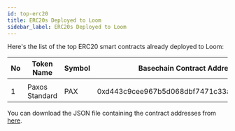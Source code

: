 ```yaml
---
id: top-erc20
title: ERC20s Deployed to Loom
sidebar_label: ERC20s Deployed to Loom
---
```


Here's the list of the top ERC20 smart contracts already deployed to Loom:

| No | Token Name | Symbol | Basechain Contract Address |
| -- | ---------- | ------ | -------------------------- |
|    |            |        |                            |
 1 | Paxos Standard | PAX | 0xd443c9cee967b5d068dbf7471c33a2e0bd135f97 | 2 | Dai Stablecoin v1.0 | DAI | 0xc377ce132f561364390974af13d4715f8b744319 | 3 | USD Coin | USDC | 0xbb79321b1284d8d6b2d4b319451912f11c8da34d | 4 | TrueUSD | TUSD | 0xfa443641b57919a53e87e72ee9fa54dc0ff7bdbe | 5 | Gemini dollar | GUSD | 0x11d5783f0d52084d53827ace17416199d4ba7780 | 6 | Zilliqa | ZIL | 0xf10e45f706c62fc3b0178daacc18b4fb61cb373f | 7 | Edgeless | EDG | 0x19a5536ad6567b7e98a00609f109d4a376f103ac | 8 | Basic Attention Token | BAT | 0x3e442b4837f9128d9686614507cc244758817b5f | 9 | Decentraland MANA | MANA | 0xaf84bdfc6acc1c7c0091ee162f252c3a72bdc625 | 10 | Genesis Vision | GVT | 0xd5a41496ca3d518389437b644863fae8aa8d47d2 | 11 | Centrality | CENNZ | 0x216588df24e93a7ef40a35642484d16e13f82941 | 12 | Own | CHX | 0x10001e069cc08856f09fd321827fdb0edaf9b003 | 13 | Oyster Pearl | PRL | 0xf8ec62d6804b2280d4bdfe65811b7c5c13773c32 | 14 | Augur | REP | 0x04d42ee1a41d810ca9e29958c2b63e30df6f1fd1 | 15 | DigitexFutures | DGTX | 0x3f1691cfbcb322af756db7820e22df4f226fb84c | 16 | Bancor | BNT | 0xdd3d2fc7a6cebf1732f2dd8a868ff1bcab461b9f | 17 | DENT | DENT | 0xebef9a60161b683d8814d7098b7511821d6fb0d2 | 18 | Theta Token | THETA | 0x17a31c443db471c72b75d7831d4fc9d8bec041b0 | 19 | WAX | WAX | 0x4cdc10f1be789499ff8c5487387ecb09e07f1ab9 | 20 | MobileGo | MGO | 0xe5bcdff289c04fdd1848e3ae0579e662fba53b8c | 21 | Funfair | FUN | 0xa0868cefe5032d0d8edc42bf1d5930eb3c2da9de | 22 | Dragon | DRGN | 0xae89c901df49d8c956109b0713bb2df82a661287 | 23 | Civic | CVC | 0xdf03ccce94c91c9a274b7549e7acdd29bf8d95d3 | 24 | Revain | R | 0xebe247f0eabd37c7547cfe1a690a5d76992e9c45 | 25 | Linkey | LKY | 0xd62b70b4237bacf8d9f83fe42bf680b151435cdc | 26 | Aion | AION | 0x53ef805dea52ec7af06368f1ce921de590c47362 | 27 | Quant | QNT | 0xe456d44b04ee3e18e416f0b4224a0546cb09ddd5 | 28 | Moeda Loyalty Points | MDA | 0xfe330ffbe368fdd2af4f38ef2fb58e5e9180b9c5 | 29 | Bread | BRD | 0x7e279831c8995bda13ef923c25b7d74b58487031 | 30 | Credo / Bitbounce | CREDO | 0x66c509a53e69030a5f822461f15b11f572a0701e | 31 | PowerLedger | POWR | 0x25b307d0a4050909bedb90e3a37aeddcf82d697c | 32 | aeternity | AE | 0xf3e73d9e5de2cdc7ecb0ab993bf5061f8469b1be | 33 | Nebula | NAS | 0xc54569fa56bc1ed684cceb216f538bcc16e6cc27 | 34 | IEx.ec | RLC | 0x0e1ff2bc6f80b343e1cd81c75c1fb09163a847b7 | 35 | QASH | QASH | 0x82250ba4f6111da312e1f6dbbf01c3e9475c4c23 | 36 | WickNote | WIC | 0xdfba675c0cdf3dbb76e23a06c5fbbae028ba5a22 | 37 | Cube | AUTO | 0x2981bd504a82ee930fa1382a378da2000b302880 | 38 | Huobi Token | HT | 0x1113bb3cb7f5bf254de31ad2f969e7e165960373 | 39 | IoTeX Network | IOTX | 0xfb35c461202b96818fea5c836db5037b78bd3730 | 40 | Status Network Token | SNT | 0x56da785b2fe996be3cf7d1069cc221df5d23048b | 41 | Paragon | PRG | 0x311ae5e28771c228410585dbe76accb21e05d26e | 42 | Santiment | SAN | 0x41f25e466b897024fa0c99b7cf755e1416814118 | 43 | Kin Foundation | KIN | 0x7f3798f397e67ffb3f461633976331eccde47459 | 44 | Tomocoin | TOMO | 0xdbf74a3e79aa6ae9c75bd31e28d7d375e6192188 | 45 | SingularityNET | AGI | 0x496feabcdcd036c3654110ddc2f0afe16c5468b9 | 46 | Veritaseum | VERI | 0xd338144011a1d82dd07dc3f2cb2027046939909d | 47 | Polymath Network | POLY | 0xf59725c9aeab1a4c788d4519affa4de364bdefbd | 48 | Aurora | AOA | 0x6c621e82e658bbf1353e1ae4d24977335cf36368 | 49 | MakerDAO | MKR | 0x723dd89911fd0fba80d4c9c1a0b748ede4a2cb99 | 50 | Pundi X Token | NPXS | 0x723625199415e281ca60dd12e2844c904eae4666 | 51 | Loom Network | LOOM | 0xcff6aba6d90012ad6e673dd8536a5126432aa9ce | 52 | STORJ | STORJ | 0x3c43e43ce64b0403d64f28adfffdc63aab50a807 | 53 | NULS | NULS | 0x5f43c8ea0c371d9e333da421aaf242b890e99ccd | 54 | TenX | PAY | 0x002eeb223d56c192915fe378c4ee0936effad41b | 55 | Nexo | NEXO | 0xb1c6241de6c574aa2296d7560b1907c69b597c30 | 56 | Crypto.com | MCO | 0xb3d6bba49d2bae5b4af826a956a5fd8751ffab0c | 57 | Qubitica | QBIT | 0xca33b6820ba02f1fd276081a4b1174fe4c4ee81e | 58 | Ethfinex Nectar Token | NEC | 0x2fd53606fcb702b384565850896f10604b6d4fa2 | 59 | Eidoo | EDO | 0x02e844dafea6b20f54f9917a3e24a470d59c8e6e | 60 | Fusion | FSN | 0x1713139c9ba52e253a67f57748a949568ca6be4c | 61 | VeChain | VEN | 0x76b20b7a58d8ef389f3a6da674659d9a992a9bb9 | 62 | Mainframe Token | MFT | 0xc5e5ac836cb203e40f5542173c4ac5d95ee50303 | 63 | Digix DAO | DGD | 0xa0493d7827632424d31fbc82f725a52bf65027a6 | 64 | 0x Project | ZRX | 0x51c7d6766643f451471487674d926863da5647f3 | 65 | LATOKEN | LA | 0xc02a6c1bd48d1563921b96e054fd00207ddda19d | 66 | QuarkChain | QKC | 0xcdc7d036b0d647215d1bb0520696e04fb901725e | 67 | BHPCash | BHPC | 0x236c80222bf244a17d0df722e6330a2df200b86d | 68 | Loopring | LRC | 0x7c781878ddb2f401b6e2a7eca50f625e8dfbe962 | 69 | Cortex | CTXC | 0x22a800e7e6de53df5fe794fe91b300e844c0a6d4 | 70 | ENJIN | ENJ | 0x80043dc153d01a088018013e426a7314cc031aa9 | 71 | IOSToken | IOST | 0x393740ccde8a254c19cc9f0402cea50d777201a4 | 72 | OneRoot Network | RNT | 0x8376b670e664c6e9876adbaacd0773098f65d44f | 73 | Golem | GNT | 0xf4de19921d94d336a36818a408eaafc6aaba2ee8 | 74 | TokenCard | TKN | 0xec2007716a382bde7e21034cdf788292eddd22d1 | 75 | Bibox Token | BIX | 0xf108af7fed07155da7428282447f362cbe44d388 | 76 | ICON | ICX | 0x22c7399dbaaf61447a0c403e66e8ef450098fbec | 77 | Waltonchain | WTC | 0xf396bdbe1c4916eb6d3ebb5f4c60e86565ff9257 | 78 | ELF Token | ELF | 0xd256eff515a24996e5968821a34d41662a32ff26 | 79 | Endor Protocol Token | EDR | 0x38e46fc7921e03deb42eb7fd41efce38d87cb562 | 80 | Bytom | BTM | 0x74e3e862ea35f0f3ecfce130ce8f61b12cac950b | 81 | OmiseGO | OMG | 0x5dbc4e2ba686c5c46cc1653b8bd59fe3d8eb105b | 82 | Populous | PPT | 0xede70472f54b12609fb70ed885900d5f2f4df7db | 83 | Cindicator | CND | 0xaab868b9aaab8ba564751193a985fd07f2a9dad3 | 84 | Kyber Network | KNC | 0x8de3a76fdbe03924a5b4a503cfe72aaa524726aa | 85 | Enigma | ENG | 0x1c30864a8935680ad84d5382277eeecce73b93ac | 86 | STASIS EURS | EURS | 0xa23ef9547485d3902963e11b03f5ec3453b5622a | 87 | CyberMiles Token | CMT | 0xf570d537c0c7425a087273ebce346210de6d5fbf | 88 | HOT | HOT | 0x427656bb95a20f1112e0c18ed8e548fa16a24b28 | 89 | LINK | LINK | 0xa91135b56a2e6531e97d8ed9654a985ae431dc19 | 90 | XIN | XIN | 0xdca0f8346958f6c3c67845279ffd84ccffec6913 | 91 | HPT | HPT | 0x679697d9ff1ce5a3eec5edd8e2628861b9f0a6e4 | 92 | INB | INB | 0xf5ed880319faf96da801fcbd4d4c97f4046c36ca | 93 | ODEM | ODEM | 0x02498d5a45ea50e9ace1da35d8c0a2aaf71c0ad8 | 94 | Crypto.com Chain | CRO | 0x876d7ee0f869e22103881404d730de78c06a829b | 95 | Dentacoin | DCN | 0x5cccaa9165bf67101a92b1e31a8beabfb8dabcd0 | 96 | MXM | MXM | 0xcb2dca3750bb65f8fbc29206453d3d2ccb9b41bd | 97 | TCT | TCT | 0xf9c8fb263683734a64ae0f48de186968016c402b | 98 | INO | INO | 0x2694de3c02ac90c123ae646181de18e0a4bbeeb8 | 99 | HEDG | HEDG | 0x5fdb06b8c3db44c850e152503cec55cd7bd5ac8b | 100 | BNB | BNB | 0xcf2851b1ad63d093238ea296524be8d7cd920e0b | 

You can download the JSON file containing the contract addresses from [here](/developers/topTokensList.json).